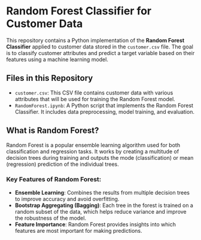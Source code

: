 # Random Forest Classifier for Customer Data

This repository contains a Python implementation of the **Random Forest Classifier** applied to customer data stored in the `customer.csv` file. The goal is to classify customer attributes and predict a target variable based on their features using a machine learning model.

## Files in this Repository

- `customer.csv`: This CSV file contains customer data with various attributes that will be used for training the Random Forest model.
- `RandomForest.ipynb`: A Python script that implements the Random Forest Classifier. It includes data preprocessing, model training, and evaluation.

## What is Random Forest?

Random Forest is a popular ensemble learning algorithm used for both classification and regression tasks. It works by creating a multitude of decision trees during training and outputs the mode (classification) or mean (regression) prediction of the individual trees.

### Key Features of Random Forest:
- **Ensemble Learning**: Combines the results from multiple decision trees to improve accuracy and avoid overfitting.
- **Bootstrap Aggregating (Bagging)**: Each tree in the forest is trained on a random subset of the data, which helps reduce variance and improve the robustness of the model.
- **Feature Importance**: Random Forest provides insights into which features are most important for making predictions.
